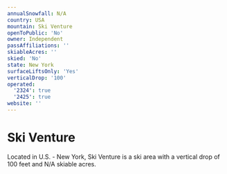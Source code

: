 ```yaml
---
annualSnowfall: N/A
country: USA
mountain: Ski Venture
openToPublic: 'No'
owner: Independent
passAffiliations: ''
skiableAcres: ''
skied: 'No'
state: New York
surfaceLiftsOnly: 'Yes'
verticalDrop: '100'
operated:
  '2324': true
  '2425': true
website: ''
---
```



# Ski Venture

Located in U.S. - New York, Ski Venture is a ski area with a vertical drop of 100 feet and N/A skiable acres.
